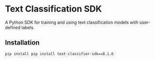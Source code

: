 # Text Classification SDK

A Python SDK for training and using text classification models with user-defined labels.

## Installation

```bash
pip install pip install text-classifier-sdk==0.1.6
